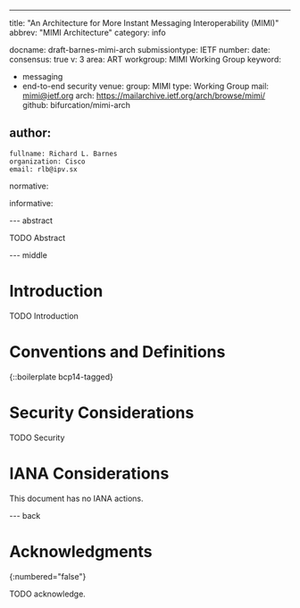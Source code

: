 ---
title: "An Architecture for More Instant Messaging Interoperability (MIMI)"
abbrev: "MIMI Architecture"
category: info

docname: draft-barnes-mimi-arch
submissiontype: IETF
number:
date:
consensus: true
v: 3
area: ART
workgroup: MIMI Working Group
keyword:
 - messaging
 - end-to-end security
venue:
  group: MIMI
  type: Working Group
  mail: mimi@ietf.org
  arch: https://mailarchive.ietf.org/arch/browse/mimi/
  github: bifurcation/mimi-arch

author:
 -
    fullname: Richard L. Barnes
    organization: Cisco
    email: rlb@ipv.sx

normative:

informative:


--- abstract

TODO Abstract


--- middle

# Introduction

TODO Introduction


# Conventions and Definitions

{::boilerplate bcp14-tagged}


# Security Considerations

TODO Security


# IANA Considerations

This document has no IANA actions.


--- back

# Acknowledgments
{:numbered="false"}

TODO acknowledge.
